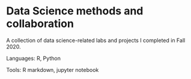 # Data Science methods and collaboration

A collection of data science-related labs and projects I completed in Fall 2020.

Languages: R, Python

Tools: R markdown, jupyter notebook
